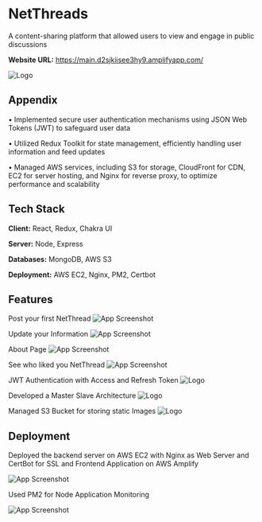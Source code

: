 
# NetThreads

A content-sharing platform that allowed users to view and engage in public discussions

**Website URL:** https://main.d2sjkiisee3hy9.amplifyapp.com/

![Logo](https://d19arwbdzmrgqz.cloudfront.net/dark_n_new.png)


## Appendix

• Implemented secure user authentication mechanisms using JSON Web Tokens (JWT) to safeguard user data

• Utilized Redux Toolkit for state management, efficiently handling user information and feed updates

• Managed AWS services, including S3 for storage, CloudFront for CDN, EC2 for server hosting, and Nginx for
reverse proxy, to optimize performance and scalability


## Tech Stack

**Client:** React, Redux, Chakra UI

**Server:** Node, Express

**Databases:** MongoDB, AWS S3

**Deployment:** AWS EC2, Nginx, PM2, Certbot

## Features

Post your first NetThread
![App Screenshot](https://d19arwbdzmrgqz.cloudfront.net/Screenshot%202024-07-28%20160009.png)


Update your Information
![App Screenshot](https://d19arwbdzmrgqz.cloudfront.net/Screenshot%202024-07-28%20160050.png
)

About Page
![App Screenshot](https://d19arwbdzmrgqz.cloudfront.net/Screenshot%202024-07-28%20160133.png
)



See who liked you NetThread
![App Screenshot](
https://d19arwbdzmrgqz.cloudfront.net/Screenshot%202024-07-28%20160237.png
)



JWT Authentication with Access and Refresh Token
![Logo](
https://d19arwbdzmrgqz.cloudfront.net/Screenshot%202024-07-28%20160321.png
)



Developed a Master Slave Architecture
![Logo](
https://d19arwbdzmrgqz.cloudfront.net/Screenshot%202024-07-28%20161017.png
)


Managed S3 Bucket for storing static Images
![Logo](
https://d19arwbdzmrgqz.cloudfront.net/Screenshot%202024-07-28%20162435.png
)





## Deployment

Deployed the backend server on AWS EC2 with Nginx as Web Server and CertBot for SSL and Frontend Application on AWS Amplify

![App Screenshot](
https://d19arwbdzmrgqz.cloudfront.net/Screenshot%202024-07-28%20161112.png
)




Used PM2 for Node Application Monitoring

![App Screenshot](
https://d19arwbdzmrgqz.cloudfront.net/pm2.png
)



